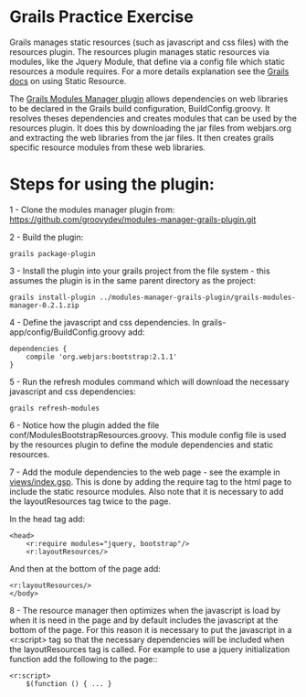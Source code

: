 Grails Practice Exercise
==============================

Grails manages static resources (such as javascript and css files) with the resources plugin.  The resources plugin manages static resources via modules, like the Jquery Module, that define via a config file which static resources a module requires. For a more details explanation see the [Grails docs](http://grails.org/doc/latest/guide/theWebLayer.html#resources) on using Static Resource. 

The [Grails Modules Manager plugin](https://github.com/groovydev/modules-manager-grails-plugin) allows dependencies on web libraries to be declared in the Grails build configuration, BuildConfig.groovy.  It resolves theses dependencies and creates modules that can be used by the resources plugin.  It does this by downloading the jar files from webjars.org and extracting the web libraries from the jar files.  It then creates grails specific resource modules from these web libraries. 

Steps for using the plugin:
=============================================

1 - Clone the modules manager plugin from:
https://github.com/groovydev/modules-manager-grails-plugin.git

2 - Build the plugin:
	
	grails package-plugin

3 - Install the plugin into your grails project from the file system - this assumes the plugin is in the same parent directory as the project:
	
	grails install-plugin ../modules-manager-grails-plugin/grails-modules-manager-0.2.1.zip

4 - Define the javascript and css dependencies.  In grails-app/config/BuildConfig.groovy add:

	dependencies {
    	compile 'org.webjars:bootstrap:2.1.1'
	}

5 - Run the refresh modules command which will download the necessary javascript and css dependencies:

	grails refresh-modules

6 - Notice how the plugin added the file conf/ModulesBootstrapResources.groovy.  This module config file is used by the resources plugin to define the module dependencies and static resources.

7 - Add the module dependencies to the web page - see the example in [views/index.gsp](https://github.com/webjars/sample-grails/blob/master/grails-app/views/index.gsp). This is done by adding the require tag to the html page to include the static resource modules. Also note that it is necessary to add the layoutResources tag twice to the page. 

In the head tag add:

	<head>
	    <r:require modules="jquery, bootstrap"/>
	    <r:layoutResources/>

And then at the bottom of the page add:

	<r:layoutResources/>
	</body>


8 - The resource manager then optimizes when the javascript is load by when it is need in the page and by default includes the javascript at the bottom of the page. For this reason it is necessary to put the javascript in a <r:script> tag so that the necessary dependencies will be included when the layoutResources tag is called. For example to use a jquery initialization function add the following to the page::

 	<r:script>
        $(function () { ... }
